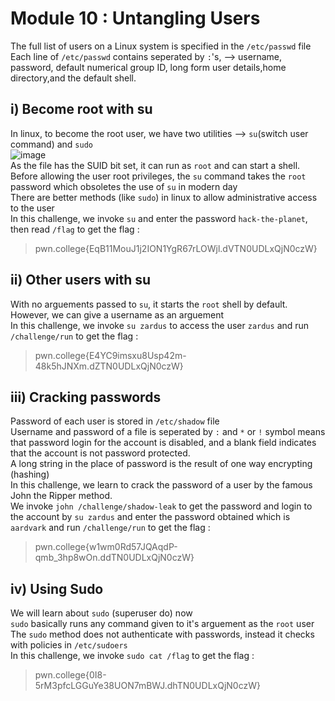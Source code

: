 # Module 10 : Untangling Users
The full list of users on a Linux system is specified in the `/etc/passwd` file <br>
Each line of `/etc/passwd` contains seperated by `:`'s, --> username, password, default numerical group ID, long form user details,home directory,and the default shell. <br>

## i) Become root with su
In linux, to become the root user, we have two utilities --> `su`(switch user command) and `sudo` <br>
![image](https://github.com/user-attachments/assets/a1297fe4-c434-427b-ac52-5d1404356422) <br>
As the file has the SUID bit set, it can run as `root` and can start a shell. <br>
Before allowing the user root privileges, the `su` command takes the `root` password which obsoletes the use of `su` in modern day <br>
There are better methods (like `sudo`) in linux to allow administrative access to the user <br>
In this challenge, we invoke `su` and enter the password `hack-the-planet`, then read `/flag` to get the flag : 
>pwn.college{EqB11MouJ1j2ION1YgR67rLOWjl.dVTN0UDLxQjN0czW}

## ii) Other users with su
With no arguements passed to `su`, it starts the `root` shell by default. However, we can give a username as an arguement <br>
In this challenge, we invoke `su zardus` to access the user `zardus` and run `/challenge/run` to get the flag :
>pwn.college{E4YC9imsxu8Usp42m-48k5hJNXm.dZTN0UDLxQjN0czW}

## iii) Cracking passwords
Password of each user is stored in `/etc/shadow` file <br>
Username and password of a file is seperated by `:` and `*` or `!` symbol means that password login for the account is disabled, and a blank field indicates that the account is not password protected. <br>
A long string in the place of password is the result of one way encrypting (hashing) <br>
In this challenge, we learn to crack the password of a user by the famous John the Ripper method. <br>
We invoke `john /challenge/shadow-leak` to get the password and login to the account by `su zardus` and enter the password obtained which is `aardvark` and run `/challenge/run` to get the flag :
>pwn.college{w1wm0Rd57JQAqdP-qmb_3hp8wOn.ddTN0UDLxQjN0czW}

## iv) Using Sudo
We will learn about `sudo` (superuser do) now <br>
`sudo` basically runs any command given to it's arguement as the `root` user <br>
The `sudo` method does not authenticate with passwords, instead it checks with policies in `/etc/sudoers` <br>
In this challenge, we invoke `sudo cat /flag` to get the flag :
>pwn.college{0I8-5rM3pfcLGGuYe38UON7mBWJ.dhTN0UDLxQjN0czW}

